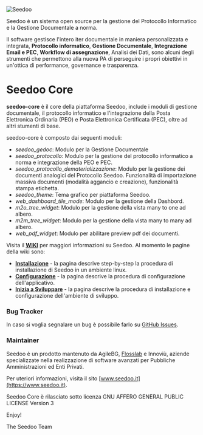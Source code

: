 ![Seedoo](doc/img/logo.png "Seedoo")

Seedoo è un sistema open source per la gestione del Protocollo Informatico e la Gestione Documentale a norma.

Il software gestisce l'intero iter documentale in maniera personalizzata e integrata,
**Protocollo informatico**, **Gestione Documentale**, **Integrazione Email e PEC**, **Workflow di assegnazione**, Analisi dei Dati, sono alcuni degli strumenti
che permettono alla nuova PA di perseguire i propri obiettivi in un'ottica di performance,
governance e trasparenza.

# Seedoo Core
**seedoo-core** è il core della piattaforma Seedoo, include i moduli di gestione documentale, il protocollo informatico e l'integrazione della Posta Elettronica Ordinaria (PEO) e Posta Elettronica Certificata (PEC), oltre ad altri stumenti di base.

seedoo-core è composto dai seguenti moduli:
- *seedoo_gedoc*: Modulo per la Gestione Documentale
- *seedoo_protocollo*: Modulo per la gestione del protocollo informatico a norma e integrazione della PEO e PEC.
- *seedoo_protocollo_dematerializzazione*: Modulo per la gestione dei documenti analogici del Protocollo Seedoo. Funzionalità di importazione massiva documenti (modalità aggancio e creazione), funzionalità stampa etichetta.
- *seedoo_theme*: Tema grafico per piattaforma Seedoo.
- *web_dashboard_tile_mode*: Modulo per la gestione della Dashbord.
- *m2o_tree_widget*: Modulo per la gestione della vista many to one ad albero.
- *m2m_tree_widget*: Modulo per la gestione della vista many to many ad albero.
- *web_pdf_widget*: Modulo per abilitare preview pdf dei documenti.

Visita il [**WIKI**](https://github.com/seedoo/seedoo-core/wiki) per maggiori informazioni su Seedoo. Al momento le pagine della wiki sono: 

- [**Installazione**](https://github.com/seedoo/seedoo-core/wiki/Installazione) -  la pagina descrive step-by-step la procedura di installazione di Seedoo in un ambiente linux.
- [**Configurazione**](https://github.com/seedoo/seedoo-core/wiki/Configurazione) - la pagina descrive la procedura di configurazione dell'applicativo.
- [**Inizia a Sviluppare**](https://github.com/seedoo/seedoo-core/wiki/Inizia-a-Sviluppare) - la pagina descrive la procedura di installazione e configurazione dell'ambiente di sviluppo.

### Bug Tracker

In caso si voglia segnalare un bug è possibile farlo su [GitHub Issues](https://github.com/seedoo/seedoo-core/issues).

### Maintainer

Seedoo è un prodotto mantenuto da AgileBG, [Flosslab](https://www.flosslab.com/) e Innoviù, aziende specializzate nella realizzazione di software
avanzati per Pubbliche Amministrazioni ed Enti Privati.

Per uteriori informazioni, visita il sito [www.seedoo.it](https://www.seedoo.it).

Seedoo Core è rilasciato sotto licenza GNU AFFERO GENERAL PUBLIC LICENSE Version 3

Enjoy!

The Seedoo Team
